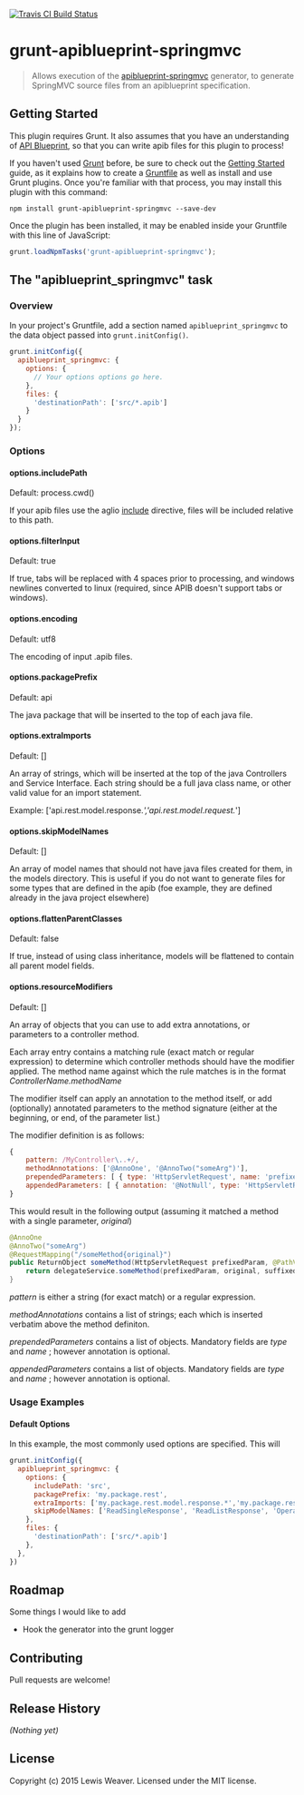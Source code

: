 [![Travis CI Build Status](https://api.travis-ci.org/ransico/grunt-apiblueprint-springmvc.svg?branch=master)](https://travis-ci.org/ransico/grunt-apiblueprint-springmvc)

# grunt-apiblueprint-springmvc

> Allows execution of the [apiblueprint-springmvc](https://github.com/ransico/apiblueprint-springmvc) generator, to generate SpringMVC source files from an apiblueprint specification.

## Getting Started
This plugin requires Grunt. It also assumes that you have an understanding of [API Blueprint](https://apiblueprint.org), so that you can write apib files for this plugin to process!

If you haven't used [Grunt](http://gruntjs.com/) before, be sure to check out the [Getting Started](http://gruntjs.com/getting-started) guide, as it explains how to create a [Gruntfile](http://gruntjs.com/sample-gruntfile) as well as install and use Grunt plugins. Once you're familiar with that process, you may install this plugin with this command:

```shell
npm install grunt-apiblueprint-springmvc --save-dev
```

Once the plugin has been installed, it may be enabled inside your Gruntfile with this line of JavaScript:

```js
grunt.loadNpmTasks('grunt-apiblueprint-springmvc');
```

## The "apiblueprint_springmvc" task

### Overview
In your project's Gruntfile, add a section named `apiblueprint_springmvc` to the data object passed into `grunt.initConfig()`.

```js
grunt.initConfig({
  apiblueprint_springmvc: {
    options: {
      // Your options options go here.
    },
    files: {
      'destinationPath': ['src/*.apib']
    }
  }
});
```

### Options

#### options.includePath
Default: process.cwd()

If your apib files use the aglio [include](https://github.com/danielgtaylor/aglio#including-files) directive, files will be included relative to this path.

#### options.filterInput
Default: true

If true, tabs will be replaced with 4 spaces prior to processing, and windows newlines converted to linux (required, since APIB doesn't support tabs or windows).

#### options.encoding
Default: utf8

The encoding of input .apib files.

#### options.packagePrefix
Default: api

The java package that will be inserted to the top of each java file.

#### options.extraImports
Default: []

An array of strings, which will be inserted at the top of the java Controllers and Service Interface. Each string should be a full java class name, or other valid value for an import statement.

Example: ['api.rest.model.response.*','api.rest.model.request.*']

#### options.skipModelNames
Default: []

An array of model names that should not have java files created for them, in the models directory. This is useful if you do not want to generate files for some types that are defined in the apib (foe example, they are defined already in the java project elsewhere)

#### options.flattenParentClasses
Default: false

If true, instead of using class inheritance, models will be flattened to contain all parent model fields.

#### options.resourceModifiers
Default: []

An array of objects that you can use to add extra annotations, or parameters to a controller method.

Each array entry contains a matching rule (exact match or regular expression) to determine which controller methods should have the modifier applied. The method name against which the rule matches is in the format _ControllerName.methodName_

The modifier itself can apply an annotation to the method itself, or add (optionally) annotated parameters to the method signature (either at the beginning, or end, of the parameter list.)

The modifier definition is as follows: 

```javascript
{
    pattern: /MyController\..+/,
    methodAnnotations: ['@AnnoOne', '@AnnoTwo("someArg")'],
    prependedParameters: [ { type: 'HttpServletRequest', name: 'prefixedParam' } ],
    appendedParameters: [ { annotation: '@NotNull', type: 'HttpServletResponse', name: 'suffixedParam' } ]
}
```

This would result in the following output (assuming it matched a method with a single parameter, _original_)

```java
@AnnoOne
@AnnoTwo("someArg")
@RequestMapping("/someMethod{original}")
public ReturnObject someMethod(HttpServletRequest prefixedParam, @PathVariable String original, @NotNull HttpServletResponse suffixedParam) {
    return delegateService.someMethod(prefixedParam, original, suffixedParam);
}
```

_pattern_ is either a string (for exact match) or a regular expression.

_methodAnnotations_ contains a list of strings; each which is inserted verbatim above the method definiton.

_prependedParameters_ contains a list of objects. Mandatory fields are _type_ and _name_ ; however annotation is optional.

_appendedParameters_ contains a list of objects. Mandatory fields are _type_ and _name_ ; however annotation is optional.


### Usage Examples

#### Default Options
In this example, the most commonly used options are specified. This will 

```js
grunt.initConfig({
  apiblueprint_springmvc: {
    options: {
      includePath: 'src',
      packagePrefix: 'my.package.rest',
      extraImports: ['my.package.rest.model.response.*','my.package.rest.model.request.*'],
      skipModelNames: ['ReadSingleResponse', 'ReadListResponse', 'OperationResponse', 'FilterableRequest']
    },
    files: {
      'destinationPath': ['src/*.apib']
    },
  },
})
```

## Roadmap
Some things I would like to add

* Hook the generator into the grunt logger

## Contributing
Pull requests are welcome!

## Release History
_(Nothing yet)_

## License
Copyright (c) 2015 Lewis Weaver. Licensed under the MIT license.
